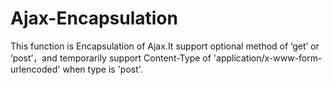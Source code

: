 # Ajax-Encapsulation
This function is Encapsulation of Ajax.It support optional method of ‘get’ or ‘post’，and temporarily support Content-Type of 'application/x-www-form-urlencoded' when type is 'post'.
